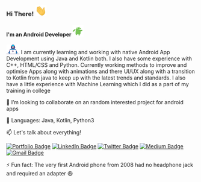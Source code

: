 
### Hi There! <img src="https://github.com/sakshampruthi/sakshampruthi/blob/master/assets/Hi.gif" width="30px">
#### I'm an **Android Developer**&nbsp;<img src="https://github.com/sakshampruthi/sakshampruthi/blob/master/assets/android.gif" width="30px"/>


<img src="https://github.com/sakshampruthi/sakshampruthi/blob/master/assets/Developer.gif" width="35px"/> I am currently learning and working with native Android App Development using Java and Kotlin both. I also have some experience with C++, HTML/CSS and Python. Currently working methods to improve and optimise Apps along with animations and there UI/UX along with a transition to Kotlin from java to keep up with the latest trends and standards. I also have a little experience with Machine Learning which I did as a part of my training in college

👯 I’m looking to collaborate on an random interested project for android apps

💬 Languages: Java, Kotlin, Python3


📫 Let's talk about everything!
<br>

 [![Portfolio Badge](https://img.shields.io/badge/Portfolio-SakshamPruthi-orange?style=flat&logo=azure-artifacts)](https://sakshampruthi.netlify.app)
 [![LinkedIn Badge](https://img.shields.io/badge/-SakshamPruthi-%230077B5?style=flat&logo=Linkedin&logoColor=white)](https://linkedin.com/in/sakshampruthi/)
 [![Twitter Badge](https://img.shields.io/badge/-@Saksham0804-%231DA1F2?style=flat&labelColor=%231DA1F2&logo=twitter&logoColor=white)](https://twitter.com/saksham0804)
 [![Medium Badge](https://img.shields.io/badge/-@SakshamPruthi-03a57a?style=flat&labelColor=000000&logo=Medium)](https://medium.com/@sakshampruthi/)
 [![Gmail Badge](https://img.shields.io/badge/-saksham.0804@gmail.com-%23D44638?style=flat&logo=Gmail&logoColor=white)](mailto:saksham.0804@gmail.com)
<br>

⚡ Fun fact: The very first Android phone from 2008 had no headphone jack and required an adapter :satisfied:

<!--
**sakshampruthi/sakshampruthi** is a ✨ _special_ ✨ repository because its `README.md` (this file) appears on your GitHub profile.

Here are some ideas to get you started:

- 🔭 I’m currently working on ...
- 🌱 I’m currently learning ...
- 👯 I’m looking to collaborate on ...
- 🤔 I’m looking for help with ...
- 💬 Ask me about ...
- 📫 How to reach me: ...
- 😄 Pronouns: ...
- ⚡ Fun fact: ...
-->
